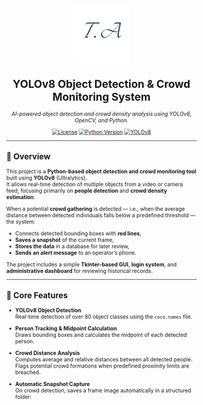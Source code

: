 <div align="center">
  <img src="assets/logo.png" alt="Project Logo" width="150" />
  <h1>YOLOv8 Object Detection & Crowd Monitoring System</h1>
  <p><em>AI-powered object detection and crowd density analysis using YOLOv8, OpenCV, and Python.</em></p>

  <p>
    <a href="https://github.com/yourusername/your-repo-name"><img src="https://img.shields.io/github/license/yourusername/your-repo-name" alt="License"></a>
    <a href="#"><img src="https://img.shields.io/badge/Python-3.10+-blue.svg" alt="Python Version"></a>
    <a href="#"><img src="https://img.shields.io/badge/YOLOv8-Detection-success" alt="YOLOv8"></a>
  </p>
</div>

---

## 📖 Overview

This project is a **Python-based object detection and crowd monitoring tool** built using **YOLOv8** (Ultralytics).  
It allows real-time detection of multiple objects from a video or camera feed, focusing primarily on **people detection** and **crowd density estimation**.

When a potential **crowd gathering** is detected — i.e., when the average distance between detected individuals falls below a predefined threshold — the system:

- Connects detected bounding boxes with **red lines**,
- **Saves a snapshot** of the current frame,
- **Stores the data** in a database for later review,
- **Sends an alert message** to an operator’s phone.

The project includes a simple **Tkinter-based GUI**, **login system**, and **administrative dashboard** for reviewing historical records.

---

## 🧠 Core Features

- **YOLOv8 Object Detection**  
  Real-time detection of over 80 object classes using the `coco.names` file.

- **Person Tracking & Midpoint Calculation**  
  Draws bounding boxes and calculates the midpoint of each detected person.

- **Crowd Distance Analysis**  
  Computes average and relative distances between all detected people.  
  Flags potential crowd formations when predefined proximity limits are breached.

- **Automatic Snapshot Capture**  
  On crowd detection, saves a frame image automatically in a structured folder:


